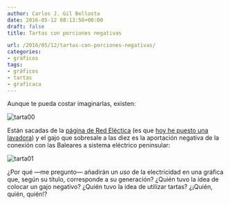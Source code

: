 ```yaml
---
author: Carlos J. Gil Bellosta
date: 2016-05-12 08:13:58+00:00
draft: false
title: Tartas con porciones negativas

url: /2016/05/12/tartas-con-porciones-negativas/
categories:
- gráficos
tags:
- gráficos
- tartas
- graficaca
---
```


Aunque te pueda costar imaginarlas, existen:

![tarta00](/wp-uploads/2016/05/tarta00.png#center)

Están sacadas de la [página de Red Eléctica](http://ree.es/es/actividades/demanda-y-produccion-en-tiempo-real) (es que [hoy he puesto una lavadora](https://www.datanalytics.com/2012/03/01/como-poner-una-lavadora/)) y el gajo que sobresale a las diez es la aportación negativa de la conexión con las Baleares a sistema eléctrico peninsular:

![tarta01](/wp-uploads/2016/05/tarta01.png#center)

¿Por qué —me pregunto— añadirán un _uso_ de la electricidad en una gráfica que, según su título, corresponde a su generación? ¿Quién tuvo la idea de colocar un gajo negativo? ¿Quién tuvo la idea de utilizar tartas? ¿¡Quién, quién, quién!?
